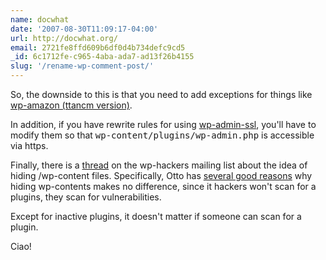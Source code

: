 ```yaml
---
name: docwhat
date: '2007-08-30T11:09:17-04:00'
url: http://docwhat.org/
email: 2721fe8ffd609b6df0d4b734defc9cd5
_id: 6c1712fe-c965-4aba-ada7-ad13f26b4155
slug: '/rename-wp-comment-post/'
---
```


So, the downside to this is that you need to add exceptions for things like
<a href="http://www.ttancm.com/2007/05/19/wp-amazon-for-wp-21-22/" rel="nofollow">wp-amazon
(ttancm version)</a>.

In addition, if you have rewrite rules for using
<a href="http://haris.tv/2007/04/24/admin-ssl-new-wordpress-plugin/" rel="nofollow">wp-admin-ssl</a>,
you'll have to modify them so that <tt>wp-content/plugins/wp-admin.php</tt> is
accessible via https.

Finally, there is a
<a href="http://comox.textdrive.com/pipermail/wp-hackers/2007-August/013887.html" rel="nofollow">thread</a>
on the wp-hackers mailing list about the idea of hiding /wp-content files.
Specifically, Otto has
<a href="http://comox.textdrive.com/pipermail/wp-hackers/2007-August/014076.html" rel="nofollow">several
good reasons</a> why hiding wp-contents makes no difference, since it hackers
won't scan for a plugins, they scan for vulnerabilities.

Except for inactive plugins, it doesn't matter if someone can scan for a
plugin.

Ciao!
